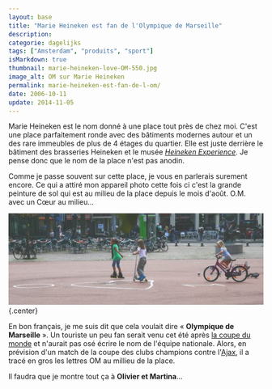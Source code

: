 ```yaml
---
layout: base
title: "Marie Heineken est fan de l'Olympique de Marseille"
description: 
categorie: dagelijks
tags: ["Amsterdam", "produits", "sport"]
isMarkdown: true
thumbnail: marie-heineken-love-OM-550.jpg
image_alt: OM sur Marie Heineken
permalink: marie-heineken-est-fan-de-l-om/
date: 2006-10-11
update: 2014-11-05
---
```




Marie Heineken est le nom donné à une place tout près de chez moi. C'est une place parfaitement ronde avec des bâtiments modernes autour et un des rare immeubles de plus de 4 étages du quartier. Elle est juste derrière le bâtiment des brasseries Heineken et le musée *[Heineken Experience](http://www.heinekenexperience.com/index.jsp)*. Je pense donc que le nom de la place n'est pas anodin.

Comme je passe souvent sur cette place, je vous en parlerais surement encore. Ce qui a attiré mon appareil photo cette fois ci c'est la grande peinture de sol qui est au milieu de la place depuis le mois d'août. O.M. avec un Cœur au milieu...

![OM sur Marie Heineken](marie-heineken-love-OM-550.jpg){.center}

En bon français, je me suis dit que cela voulait dire « **Olympique de Marseille** ». Un touriste un peu fan serait venu cet été après [la coupe du monde](/on-est-en-finale) et n'aurait pas osé écrire le nom de l'équipe nationale. Alors, en prévision d'un match de la coupe des clubs champions contre l'[Ajax](http://www.ajax.nl/web/show), il a tracé en gros les lettres OM au millieu de la place.

Il faudra que je montre tout ça à **Olivier et Martina**...

